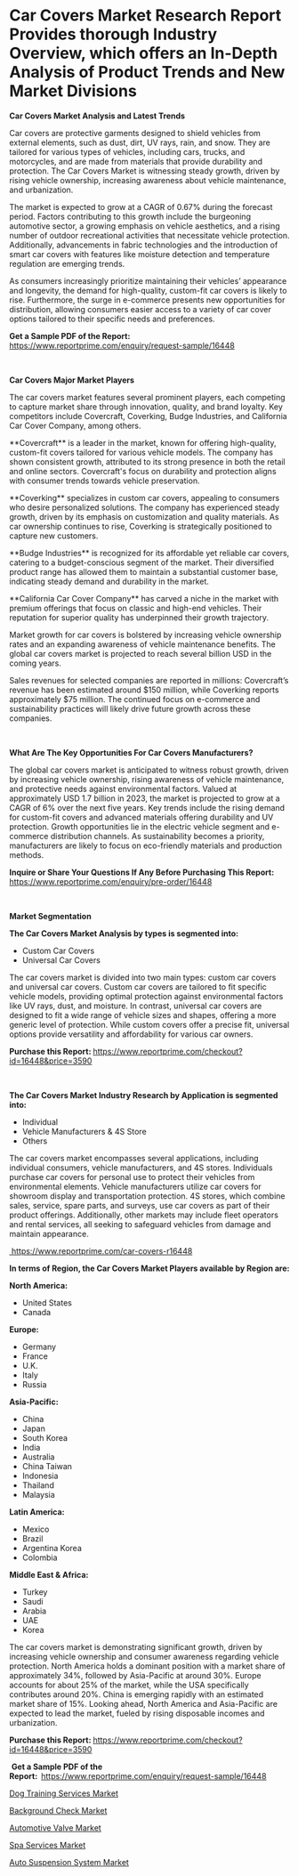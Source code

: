 <p><h1>Car Covers Market Research Report Provides thorough Industry Overview, which offers an In-Depth Analysis of Product Trends and New Market Divisions</h1></p><p><strong>Car Covers Market Analysis and Latest Trends</strong></p>
<p><p>Car covers are protective garments designed to shield vehicles from external elements, such as dust, dirt, UV rays, rain, and snow. They are tailored for various types of vehicles, including cars, trucks, and motorcycles, and are made from materials that provide durability and protection. The Car Covers Market is witnessing steady growth, driven by rising vehicle ownership, increasing awareness about vehicle maintenance, and urbanization.</p><p>The market is expected to grow at a CAGR of 0.67% during the forecast period. Factors contributing to this growth include the burgeoning automotive sector, a growing emphasis on vehicle aesthetics, and a rising number of outdoor recreational activities that necessitate vehicle protection. Additionally, advancements in fabric technologies and the introduction of smart car covers with features like moisture detection and temperature regulation are emerging trends. </p><p>As consumers increasingly prioritize maintaining their vehicles’ appearance and longevity, the demand for high-quality, custom-fit car covers is likely to rise. Furthermore, the surge in e-commerce presents new opportunities for distribution, allowing consumers easier access to a variety of car cover options tailored to their specific needs and preferences.</p></p>
<p><strong>Get a Sample PDF of the Report:&nbsp;</strong> <a href="https://www.reportprime.com/enquiry/request-sample/16448?utm_campaign=24&utm_medium=2&utm_source=Github&utm_content=ia&utm_term=23112024&utm_id=car-covers">https://www.reportprime.com/enquiry/request-sample/16448</a></p>
<p>&nbsp;</p>
<p><strong>Car Covers Major Market Players</strong></p>
<p><p>The car covers market features several prominent players, each competing to capture market share through innovation, quality, and brand loyalty. Key competitors include Covercraft, Coverking, Budge Industries, and California Car Cover Company, among others.</p><p>**Covercraft** is a leader in the market, known for offering high-quality, custom-fit covers tailored for various vehicle models. The company has shown consistent growth, attributed to its strong presence in both the retail and online sectors. Covercraft's focus on durability and protection aligns with consumer trends towards vehicle preservation. </p><p>**Coverking** specializes in custom car covers, appealing to consumers who desire personalized solutions. The company has experienced steady growth, driven by its emphasis on customization and quality materials. As car ownership continues to rise, Coverking is strategically positioned to capture new customers.</p><p>**Budge Industries** is recognized for its affordable yet reliable car covers, catering to a budget-conscious segment of the market. Their diversified product range has allowed them to maintain a substantial customer base, indicating steady demand and durability in the market.</p><p>**California Car Cover Company** has carved a niche in the market with premium offerings that focus on classic and high-end vehicles. Their reputation for superior quality has underpinned their growth trajectory.</p><p>Market growth for car covers is bolstered by increasing vehicle ownership rates and an expanding awareness of vehicle maintenance benefits. The global car covers market is projected to reach several billion USD in the coming years.</p><p>Sales revenues for selected companies are reported in millions: Covercraft’s revenue has been estimated around $150 million, while Coverking reports approximately $75 million. The continued focus on e-commerce and sustainability practices will likely drive future growth across these companies.</p></p>
<p>&nbsp;</p>
<p><strong>What Are The Key Opportunities For Car Covers Manufacturers?</strong></p>
<p><p>The global car covers market is anticipated to witness robust growth, driven by increasing vehicle ownership, rising awareness of vehicle maintenance, and protective needs against environmental factors. Valued at approximately USD 1.7 billion in 2023, the market is projected to grow at a CAGR of 6% over the next five years. Key trends include the rising demand for custom-fit covers and advanced materials offering durability and UV protection. Growth opportunities lie in the electric vehicle segment and e-commerce distribution channels. As sustainability becomes a priority, manufacturers are likely to focus on eco-friendly materials and production methods.</p></p>
<p><strong>Inquire or Share Your Questions If Any Before Purchasing This Report:</strong> <a href="https://www.reportprime.com/enquiry/pre-order/16448?utm_campaign=24&utm_medium=2&utm_source=Github&utm_content=ia&utm_term=23112024&utm_id=car-covers">https://www.reportprime.com/enquiry/pre-order/16448</a></p>
<p>&nbsp;</p>
<p><strong>Market Segmentation</strong></p>
<p><strong>The Car Covers Market Analysis by types is segmented into:</strong></p>
<p><ul><li>Custom Car Covers</li><li>Universal Car Covers</li></ul></p>
<p><p>The car covers market is divided into two main types: custom car covers and universal car covers. Custom car covers are tailored to fit specific vehicle models, providing optimal protection against environmental factors like UV rays, dust, and moisture. In contrast, universal car covers are designed to fit a wide range of vehicle sizes and shapes, offering a more generic level of protection. While custom covers offer a precise fit, universal options provide versatility and affordability for various car owners.</p></p>
<p><strong>Purchase this Report:&nbsp;</strong><a href="https://www.reportprime.com/checkout?id=16448&price=3590&utm_campaign=24&utm_medium=2&utm_source=Github&utm_content=ia&utm_term=23112024&utm_id=car-covers">https://www.reportprime.com/checkout?id=16448&price=3590</a></p>
<p>&nbsp;</p>
<p><strong>The Car Covers Market Industry Research by Application is segmented into:</strong></p>
<p><ul><li>Individual</li><li>Vehicle Manufacturers & 4S Store</li><li>Others</li></ul></p>
<p><p>The car covers market encompasses several applications, including individual consumers, vehicle manufacturers, and 4S stores. Individuals purchase car covers for personal use to protect their vehicles from environmental elements. Vehicle manufacturers utilize car covers for showroom display and transportation protection. 4S stores, which combine sales, service, spare parts, and surveys, use car covers as part of their product offerings. Additionally, other markets may include fleet operators and rental services, all seeking to safeguard vehicles from damage and maintain appearance.</p></p>
<p><a href="https://www.reportprime.com/car-covers-r16448?utm_campaign=24&utm_medium=2&utm_source=Github&utm_content=ia&utm_term=23112024&utm_id=car-covers">&nbsp;https://www.reportprime.com/car-covers-r16448</a></p>
<p><strong>In terms of Region, the Car Covers Market Players available by Region are:</strong></p>
<p>
    <p> <strong> North America: </strong>
        <ul>
            <li>United States</li>
            <li>Canada</li>
        </ul>
        </p> 
    <p> <strong> Europe: </strong>
        <ul>
            <li>Germany</li>
            <li>France</li>
            <li>U.K.</li>
            <li>Italy</li>
            <li>Russia</li>
        </ul>
        </p> 
    <p> <strong> Asia-Pacific: </strong>
        <ul>
            <li>China</li>
            <li>Japan</li>
            <li>South Korea</li>
            <li>India</li>
            <li>Australia</li>
            <li>China Taiwan</li>
            <li>Indonesia</li>
            <li>Thailand</li>
            <li>Malaysia</li>
        </ul>
        </p> 
    <p> <strong> Latin America: </strong>
        <ul>
            <li>Mexico</li>
            <li>Brazil</li>
            <li>Argentina Korea</li>
            <li>Colombia</li>
        </ul>
        </p> 
    <p> <strong> Middle East & Africa: </strong>
        <ul>
            <li>Turkey</li>
            <li>Saudi</li>
            <li>Arabia</li>
            <li>UAE</li>
            <li>Korea</li>
        </ul>
    </p>
    </p>
<p><p>The car covers market is demonstrating significant growth, driven by increasing vehicle ownership and consumer awareness regarding vehicle protection. North America holds a dominant position with a market share of approximately 34%, followed by Asia-Pacific at around 30%. Europe accounts for about 25% of the market, while the USA specifically contributes around 20%. China is emerging rapidly with an estimated market share of 15%. Looking ahead, North America and Asia-Pacific are expected to lead the market, fueled by rising disposable incomes and urbanization.</p></p>
<p><strong>Purchase this Report: </strong><a href="https://www.reportprime.com/checkout?id=16448&price=3590&utm_campaign=24&utm_medium=2&utm_source=Github&utm_content=ia&utm_term=23112024&utm_id=car-covers">https://www.reportprime.com/checkout?id=16448&price=3590</a></p>
<p>&nbsp;<strong>Get a Sample PDF of the Report:&nbsp;&nbsp;</strong><a href="https://www.reportprime.com/enquiry/request-sample/16448?utm_campaign=24&utm_medium=2&utm_source=Github&utm_content=ia&utm_term=23112024&utm_id=car-covers">https://www.reportprime.com/enquiry/request-sample/16448</a></p>
<p><strong></strong></p>
<p><p><a href="https://www.linkedin.com/pulse/dog-training-services-market-report-demographics-target-li0lf?utm_campaign=24&utm_medium=2&utm_source=Github&utm_content=ia&utm_term=23112024&utm_id=car-covers">Dog Training Services Market</a></p><p><a href="https://issuu.com/reportprime-2/docs/background-check-market-size-2030.p_d84e01f4eeee10?utm_campaign=24&utm_medium=2&utm_source=Github&utm_content=ia&utm_term=23112024&utm_id=car-covers">Background Check Market</a></p><p><a href="https://github.com/santosh758595/Market-Research-Report-List-6/blob/main/automotive-valve-market.md?utm_campaign=24&utm_medium=2&utm_source=Github&utm_content=ia&utm_term=23112024&utm_id=car-covers">Automotive Valve Market</a></p><p><a href="https://www.linkedin.com/pulse/comprehensive-analysis-spa-services-market-share-size-sfwhf?utm_campaign=24&utm_medium=2&utm_source=Github&utm_content=ia&utm_term=23112024&utm_id=car-covers">Spa Services Market</a></p><p><a href="https://github.com/elizabethdagraca/Market-Research-Report-List-5/blob/main/auto-suspension-system-market.md?utm_campaign=24&utm_medium=2&utm_source=Github&utm_content=ia&utm_term=23112024&utm_id=car-covers">Auto Suspension System Market</a></p></p>